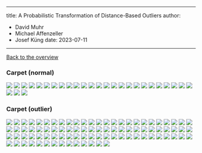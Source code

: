 
---
title: A Probabilistic Transformation of Distance-Based Outliers
author:
  - David Muhr
  - Michael Affenzeller
  - Josef Küng
date: 2023-07-11
---

[Back to the overview](/probabilistic-distance/)

### Carpet (normal)

![](images/carpet/normal/36.png)
![](images/carpet/normal/37.png)
![](images/carpet/normal/38.png)
![](images/carpet/normal/39.png)
![](images/carpet/normal/40.png)
![](images/carpet/normal/41.png)
![](images/carpet/normal/42.png)
![](images/carpet/normal/43.png)
![](images/carpet/normal/44.png)
![](images/carpet/normal/45.png)
![](images/carpet/normal/46.png)
![](images/carpet/normal/47.png)
![](images/carpet/normal/48.png)
![](images/carpet/normal/49.png)
![](images/carpet/normal/50.png)
![](images/carpet/normal/51.png)
![](images/carpet/normal/52.png)
![](images/carpet/normal/53.png)
![](images/carpet/normal/54.png)
![](images/carpet/normal/55.png)
![](images/carpet/normal/56.png)
![](images/carpet/normal/57.png)
![](images/carpet/normal/58.png)
![](images/carpet/normal/59.png)
![](images/carpet/normal/60.png)
![](images/carpet/normal/61.png)
![](images/carpet/normal/62.png)
![](images/carpet/normal/63.png)

### Carpet (outlier)

![](images/carpet/outlier/0.png)
![](images/carpet/outlier/1.png)
![](images/carpet/outlier/10.png)
![](images/carpet/outlier/100.png)
![](images/carpet/outlier/101.png)
![](images/carpet/outlier/102.png)
![](images/carpet/outlier/103.png)
![](images/carpet/outlier/104.png)
![](images/carpet/outlier/105.png)
![](images/carpet/outlier/106.png)
![](images/carpet/outlier/107.png)
![](images/carpet/outlier/108.png)
![](images/carpet/outlier/109.png)
![](images/carpet/outlier/11.png)
![](images/carpet/outlier/110.png)
![](images/carpet/outlier/111.png)
![](images/carpet/outlier/112.png)
![](images/carpet/outlier/113.png)
![](images/carpet/outlier/114.png)
![](images/carpet/outlier/115.png)
![](images/carpet/outlier/116.png)
![](images/carpet/outlier/12.png)
![](images/carpet/outlier/13.png)
![](images/carpet/outlier/14.png)
![](images/carpet/outlier/15.png)
![](images/carpet/outlier/16.png)
![](images/carpet/outlier/17.png)
![](images/carpet/outlier/18.png)
![](images/carpet/outlier/19.png)
![](images/carpet/outlier/2.png)
![](images/carpet/outlier/20.png)
![](images/carpet/outlier/21.png)
![](images/carpet/outlier/22.png)
![](images/carpet/outlier/23.png)
![](images/carpet/outlier/24.png)
![](images/carpet/outlier/25.png)
![](images/carpet/outlier/26.png)
![](images/carpet/outlier/27.png)
![](images/carpet/outlier/28.png)
![](images/carpet/outlier/29.png)
![](images/carpet/outlier/3.png)
![](images/carpet/outlier/30.png)
![](images/carpet/outlier/31.png)
![](images/carpet/outlier/32.png)
![](images/carpet/outlier/33.png)
![](images/carpet/outlier/34.png)
![](images/carpet/outlier/35.png)
![](images/carpet/outlier/4.png)
![](images/carpet/outlier/5.png)
![](images/carpet/outlier/6.png)
![](images/carpet/outlier/64.png)
![](images/carpet/outlier/65.png)
![](images/carpet/outlier/66.png)
![](images/carpet/outlier/67.png)
![](images/carpet/outlier/68.png)
![](images/carpet/outlier/69.png)
![](images/carpet/outlier/7.png)
![](images/carpet/outlier/70.png)
![](images/carpet/outlier/71.png)
![](images/carpet/outlier/72.png)
![](images/carpet/outlier/73.png)
![](images/carpet/outlier/74.png)
![](images/carpet/outlier/75.png)
![](images/carpet/outlier/76.png)
![](images/carpet/outlier/77.png)
![](images/carpet/outlier/78.png)
![](images/carpet/outlier/79.png)
![](images/carpet/outlier/8.png)
![](images/carpet/outlier/80.png)
![](images/carpet/outlier/81.png)
![](images/carpet/outlier/82.png)
![](images/carpet/outlier/83.png)
![](images/carpet/outlier/84.png)
![](images/carpet/outlier/85.png)
![](images/carpet/outlier/86.png)
![](images/carpet/outlier/87.png)
![](images/carpet/outlier/88.png)
![](images/carpet/outlier/89.png)
![](images/carpet/outlier/9.png)
![](images/carpet/outlier/90.png)
![](images/carpet/outlier/91.png)
![](images/carpet/outlier/92.png)
![](images/carpet/outlier/93.png)
![](images/carpet/outlier/94.png)
![](images/carpet/outlier/95.png)
![](images/carpet/outlier/96.png)
![](images/carpet/outlier/97.png)
![](images/carpet/outlier/98.png)
![](images/carpet/outlier/99.png)
